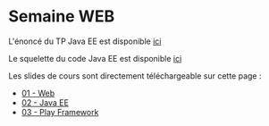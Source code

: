 Semaine WEB
======================

L'énoncé du TP Java EE est disponible [ici](https://github.com/mathieuancelin/poitiers-2013/blob/master/todo.md)

Le squelette du code Java EE est disponible [ici](https://github.com/mathieuancelin/poitiers-2013/raw/master/todo-tp.zip)

Les slides de cours sont directement téléchargeable sur cette page :

* [01 - Web](https://github.com/mathieuancelin/poitiers-2013/raw/master/01-Web.pdf)
* [02 - Java EE](https://github.com/mathieuancelin/poitiers-2013/raw/master/03-JavaEE.pdf)
* [03 - Play Framework](https://github.com/mathieuancelin/poitiers-2013/raw/master/04-PlayFramework.pdf)
